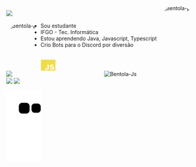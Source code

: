 <img align="right" alt="Bentola-pic" height="350" style="border-radius:300px;" src="https://i.pinimg.com/originals/b4/4a/9f/b44a9f09546ed9edd65faecf079c9249.gif">

<p aligb="center" style="border-radius:100%"><img height="auto" width="20%" src="https://i.pinimg.com/originals/b9/5a/ce/b95aceb8afeed36b5645eed1634db208.png" ></p>



<div>
  
 <img align="left" alt="Bentola-pic" height="100" style="border-radius:300px;" src="https://cdn.discordapp.com/attachments/953075351226044536/953361025292460052/6mh.gif">
 
- Sou estudante
- IFGO - Tec. Informática
- Estou aprendendo Java, Javascript, Typescript
- Crio Bots para o Discord por diversão

</div>



<div style="display: inline_block"><br>

  <img align="center" alt="Bentola-Js" height="30" width="40" src="https://raw.githubusercontent.com/devicons/devicon/master/icons/javascript/javascript-plain.svg">
</div>

<div align="left">
  <img align="right" alt="Bentola-Js" height="150" width="150" src="https://i.pinimg.com/originals/32/5c/e5/325ce54d8e407ef4c2632004d2b77b26.gif">
  <a href="https://github.com/bentola">
  <img height="200em" src="https://github-readme-stats.vercel.app/api/top-langs/?username=bentola&layout=compact&langs_count=7&theme=dark"/>
  
</div>
  
  <div> 
  <a href="https://api.whatsapp.com/send/?phone=5567999595567&text&app_absent=0" target="_blank"><img src="https://img.shields.io/badge/WhatsApp-25D366?style=for-the-badge&logo=whatsapp&logoColor=white" target="_blank"></a>
  <a href="https://www.instagram.com/bentolaalien/" target="_blank"><img src="https://img.shields.io/badge/-Instagram-%23E4405F?style=for-the-badge&logo=instagram&logoColor=white" target="_blank"></a>
 
  ![Snake animation](https://github.com/rafaballerini/rafaballerini/blob/output/github-contribution-grid-snake.svg)
 
</div>
